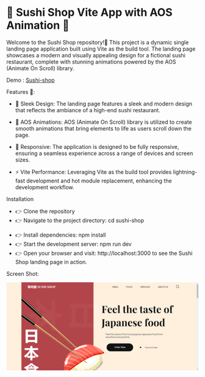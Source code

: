 # 🍣 Sushi Shop Vite App with AOS Animation 🍣


Welcome to the Sushi Shop repository!👋  This project is a dynamic single landing page application built using Vite as the build tool. The landing page showcases a modern and visually appealing design for a fictional sushi restaurant, complete with stunning animations powered by the AOS (Animate On Scroll) library.

Demo : [Sushi-shop](https://sushishop1.netlify.app/)

Features 🚀:

- 🍣 Sleek Design: The landing page features a sleek and modern design that reflects the ambiance of a high-end sushi restaurant.

* 🎉 AOS Animations: AOS (Animate On Scroll) library is utilized to create smooth animations that bring elements to life as users scroll down the page.

+ 📱 Responsive: The application is designed to be fully responsive, ensuring a seamless experience across a range of devices and screen sizes.

- ⚡ Vite Performance: Leveraging Vite as the build tool provides lightning-fast development and hot module replacement, enhancing the development workflow.

Installation

- 👉 Clone the repository
- 👉 Navigate to the project directory: cd sushi-shop
* 👉 Install dependencies: npm install
* 👉 Start the development server: npm run dev
* 👉 Open your browser and visit: http://localhost:3000 to see the Sushi Shop landing page in action.



Screen Shot:

![screenshot](https://github.com/Nitinpr1/Sushi_shop/blob/main/assets/sushishop1.netlify.app_.png)



